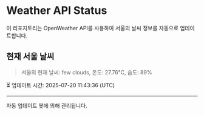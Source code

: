 
# Weather API Status

이 리포지토리는 OpenWeather API를 사용하여 서울의 날씨 정보를 자동으로 업데이트합니다.

## 현재 서울 날씨
> 서울의 현재 날씨: few clouds, 온도: 27.76°C, 습도: 89%

⏳ 업데이트 시간: 2025-07-20 11:43:36 (UTC)

---
자동 업데이트 봇에 의해 관리됩니다.
